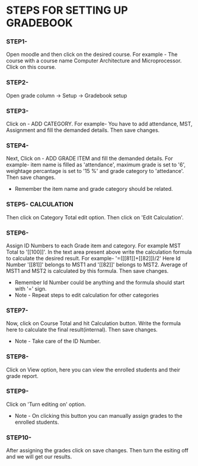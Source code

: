 # STEPS FOR SETTING UP GRADEBOOK

### STEP1-  
Open moodle and then click on the desired course. For example - The course with a course name Computer Architecture and Microprocessor. Click on this course.

### STEP2-
Open grade column -> Setup -> Gradebook setup

### STEP3- 
Click on - ADD CATEGORY. For example- You have to add attendance, MST, Assignment and fill the demanded details. Then save changes. 

### STEP4-
Next, Click on - ADD GRADE ITEM and fill the demanded details. For example- item name is filled as 'attendance', maximum grade is set to '6', weightage percantage is set to '15 %' and grade category to 'attedance'. Then save changes.
* Remember the item name and grade category should be related. 

### STEP5- CALCULATION
Then click on Category Total edit option. Then click on 'Edit Calculation'.

### STEP6-
Assign ID Numbers to each Grade item and category. For example MST Total to '[[100]]'. In the text area present above write the calculation formula to calculate the desired result. For example- '=([[81]]+[[82]])/2' Here Id Number '[[81]]' belongs to MST1 and '[[82]]' belongs to MST2. Average of MST1 and MST2 is calculated by this formula. Then save changes.
* Remember Id Number could be anything and the formula should start with '=' sign. 
* Note - Repeat steps to edit calculation for other categories

### STEP7-
Now, click on Course Total and hit Calculation button. Write the formula here to calculate the final result(internal). Then save changes.
* Note - Take care of the ID Number.

### STEP8-
Click on View option, here you can view the enrolled students and their grade report.

### STEP9-
Click on 'Turn editing on' option.
* Note - On clicking this button you can manually assign grades to the enrolled students.

### STEP10-
After assigning the grades click on save changes. Then turn the esiting off and we will get our results.

 


